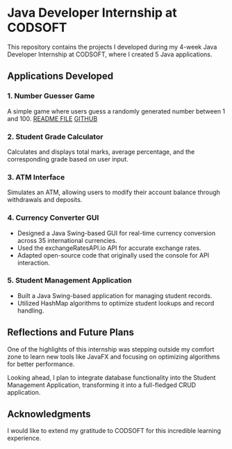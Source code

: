 # Java Developer Internship at CODSOFT  

This repository contains the projects I developed during my 4-week Java Developer Internship at CODSOFT, where I created 5 Java applications.  

## Applications Developed  
### 1. Number Guesser Game  
A simple game where users guess a randomly generated number between 1 and 100. 
[README FILE](https://github.com/Crash105/CODSOFT/blob/main/NumberGuesser.md)
[GITHUB](https://github.com/Crash105/CODSOFT/blob/main/numberguesser.java)

### 2. Student Grade Calculator  
Calculates and displays total marks, average percentage, and the corresponding grade based on user input.  

### 3. ATM Interface  
Simulates an ATM, allowing users to modify their account balance through withdrawals and deposits.  

### 4. Currency Converter GUI  
- Designed a Java Swing-based GUI for real-time currency conversion across 35 international currencies.  
- Used the exchangeRatesAPI.io API for accurate exchange rates.  
- Adapted open-source code that originally used the console for API interaction.  

### 5. Student Management Application  
- Built a Java Swing-based application for managing student records.  
- Utilized HashMap algorithms to optimize student lookups and record handling.  

## Reflections and Future Plans  
One of the highlights of this internship was stepping outside my comfort zone to learn new tools like JavaFX and focusing on optimizing algorithms for better performance.  

Looking ahead, I plan to integrate database functionality into the Student Management Application, transforming it into a full-fledged CRUD application.  

## Acknowledgments  
I would like to extend my gratitude to CODSOFT for this incredible learning experience.  
